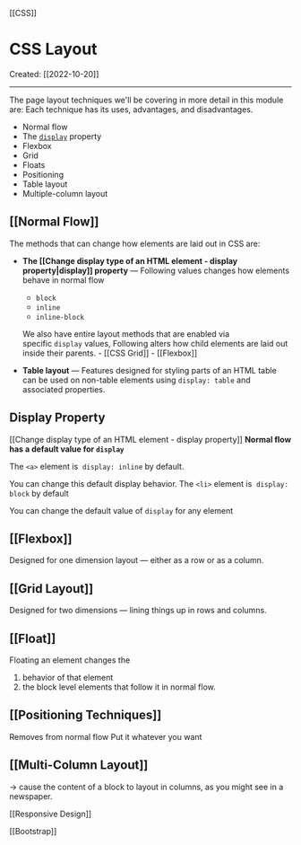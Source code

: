 [[CSS]]

# CSS Layout
Created:  [[2022-10-20]]

---
The page layout techniques we'll be covering in more detail in this module are:
Each technique has its uses, advantages, and disadvantages.
-   Normal flow
-   The [`display`](https://developer.mozilla.org/en-US/docs/Web/CSS/display) property
-   Flexbox
-   Grid
-   Floats
-   Positioning
-   Table layout
-   Multiple-column layout

## [[Normal Flow]]


The methods that can change how elements are laid out in CSS are:
-   **The [[Change display type of an HTML element - display property|display]] property** — 
    Following values changes how elements behave in normal flow 
    - `block`
    - `inline`
    - `inline-block`
    
    We also have entire layout methods that are enabled via specific `display` values, 
    Following alters how child elements are laid out inside their parents.
        - [[CSS Grid]]
        - [[Flexbox]]

-   **Table layout** — 
    Features designed for styling parts of an HTML table can be used on non-table elements using `display: table` and associated properties.



## Display Property
[[Change display type of an HTML element - display property]]
**Normal flow has a default value for `display`**


The `<a>` element is 
`display: inline` by default.


You can change this default display behavior. 
The `<li>` element is 
`display: block` by default


You can change the default value of `display` for any element 
## [[Flexbox]]
Designed for one dimension layout — either as a row or as a column. 

## [[Grid Layout]]
Designed for two dimensions — lining things up in rows and columns.

## [[Float]]
Floating an element changes the 
1. behavior of that element 
2. the block level elements that follow it in normal flow. 

## [[Positioning Techniques]]
Removes from normal flow
Put it whatever you want

## [[Multi-Column Layout]]
-> cause the content of a block to layout in columns, as you might see in a newspaper.



[[Responsive Design]]


[[Bootstrap]]